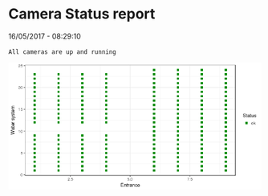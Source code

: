 Camera Status report
================
16/05/2017 - 08:29:10

    All cameras are up and running

![](camreport_files/figure-markdown_github/unnamed-chunk-2-1.png)
